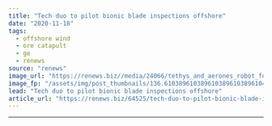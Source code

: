 ```yaml
---
title: "Tech duo to pilot bionic blade inspections offshore"
date: "2020-11-18"
tags: 
  - offshore wind
  - ore catapult
  - ge
  - renews
source: "renews"
image_url: "https://renews.biz//media/24066/tethys_and_aerones_robot_for_offshore_blades_credit_ore_catapult.jpeg?mode=crop&width=770&heightratio=0.6103896103896103896103896104&slimmage=true"
image_fp: "/assets/img/post_thumbnails/136.6103896103896103896103896104&slimmage=true"
lead: "Tech duo to pilot bionic blade inspections offshore"
article_url: "https://renews.biz/64525/tech-duo-to-pilot-bionic-blade-inspections-offshore/"
---
```


---
